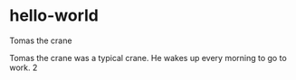 # hello-world

Tomas the crane

Tomas the crane was a typical crane. He wakes up every morning to go to work.
2
